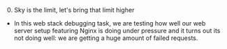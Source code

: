 0. Sky is the limit, let's bring that limit higher

- In this web stack debugging task, we are testing how well our web server setup featuring Nginx is doing under pressure and it turns out its not doing well: we are getting a huge amount of failed requests.
